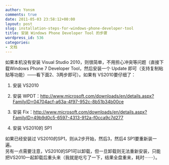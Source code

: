 ```yaml
---
author: Yonsm
comments: true
date: 2011-05-03 23:58:12+00:00
layout: post
slug: installation-steps-for-windows-phone-developer-tool
title: 安装 Windows Phone Developer Tool 的步骤
wordpress_id: 536
categories:
- 文档
---
```


如果本机没有安装 Visual Studio 2010，则很简单，不用担心冲突等问题（直接下载Windows Phone 7 Developer Tool，然后安装一个 Update 即可（支持复制粘贴等功能）——看下面2、3两步即可）。如果有 VS2010要仔细了：<!-- more -->  
  
1. 安装 VS2010  
2. 安装 WPDT：http://www.microsoft.com/downloads/en/details.aspx?FamilyID=04704acf-a63a-4f97-952c-8b51b34b00ce  
  
3. 安装 Fix：http://www.microsoft.com/downloads/en/details.aspx?FamilyID=49b9d0c5-6597-4313-912a-f0cca9c7d277  
4. 安装 VS2010的 SP1  
  
如果已经安装过 VS2010的SP1，则从2步开始，然后3，然后4 SP1要重新装一遍。  
另有一点需要注意，VS2010的SP1可以卸载，但一旦卸载则无法重新安装，只能把VS2010一起卸载后重头来（我就是吃亏了一下，结果全盘重来，耗时⋯⋯）。
